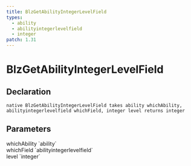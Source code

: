 ```yaml
---
title: BlzGetAbilityIntegerLevelField
types:
  - ability
  - abilityintegerlevelfield
  - integer
patch: 1.31
---
```


# BlzGetAbilityIntegerLevelField

## Declaration

```
native BlzGetAbilityIntegerLevelField takes ability whichAbility, abilityintegerlevelfield whichField, integer level returns integer
```

## Parameters
<dl>
  <dt>whichAbility `ability`</dt>
  <dd></dd>

  <dt>whichField `abilityintegerlevelfield`</dt>
  <dd></dd>

  <dt>level `integer`</dt>
  <dd></dd>
</dl>